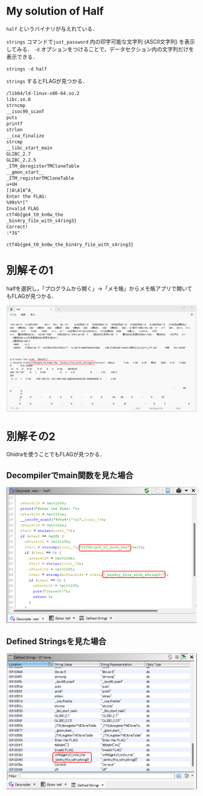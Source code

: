 # My solution of Half

`half` というバイナリが与えれている．

`strings` コマンドで`just_password` 内の印字可能な文字列 (ASCII文字列) を表示してみる．
`-d` オプションをつけることで，データセクション内の文字列だけを表示できる．
```
strings -d half
```
`strings` するとFLAGが見つかる．
```
/lib64/ld-linux-x86-64.so.2
libc.so.6
strncmp
__isoc99_scanf
puts
printf
strlen
__cxa_finalize
strcmp
__libc_start_main
GLIBC_2.7
GLIBC_2.2.5
_ITM_deregisterTMCloneTable
__gmon_start__
_ITM_registerTMCloneTable
u+UH
[]A\A]A^A_
Enter the FLAG:
%99s%*[^
Invalid FLAG
ctf4b{ge4_t0_kn0w_the
_bin4ry_fi1e_with_s4ring3}
Correct!
:*3$"
```

`ctf4b{ge4_t0_kn0w_the_bin4ry_fi1e_with_s4ring3}`

# 別解その1
halfを選択し，「プログラムから開く」→「メモ帳」からメモ帳アプリで開いてもFLAGが見つかる．

![r2_memo](https://github.com/Conceal104/ctf_practice/blob/main/reversing/SECCON-Beginners-CTF-2023/Half/solve/assets/r2_memo.png)

# 別解その2
Ghidraを使うことでもFLAGが見つかる．

## Decompilerでmain関数を見た場合
![r3_decompile](https://github.com/Conceal104/ctf_practice/blob/main/reversing/SECCON-Beginners-CTF-2023/Half/solve/assets/r3_decompile.png)

## Defined Stringsを見た場合
![r3_defined_strings](https://github.com/Conceal104/ctf_practice/blob/main/reversing/SECCON-Beginners-CTF-2023/Half/solve/assets/r3_defined_strings.png)
